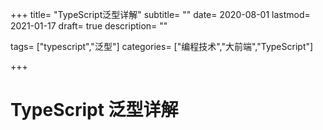 +++ title= "TypeScript泛型详解" subtitle= "" date= 2020-08-01 lastmod= 2021-01-17 draft= true description= ""

tags= ["typescript","泛型"] categories= ["编程技术","大前端","TypeScript"]

+++

# TypeScript 泛型详解
